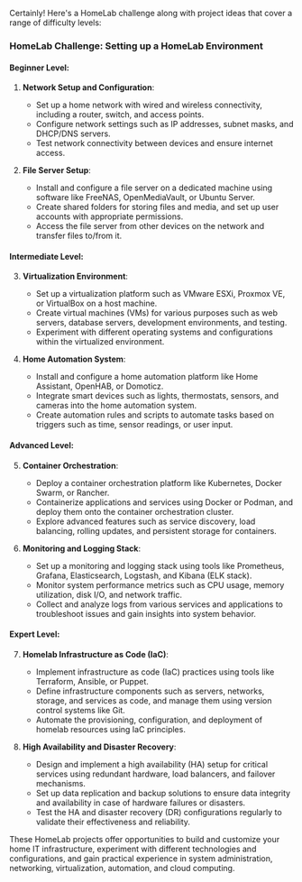 Certainly! Here's a HomeLab challenge along with project ideas that cover a range of difficulty levels:

### HomeLab Challenge: Setting up a HomeLab Environment

#### Beginner Level:
1. **Network Setup and Configuration**:
   - Set up a home network with wired and wireless connectivity, including a router, switch, and access points.
   - Configure network settings such as IP addresses, subnet masks, and DHCP/DNS servers.
   - Test network connectivity between devices and ensure internet access.

2. **File Server Setup**:
   - Install and configure a file server on a dedicated machine using software like FreeNAS, OpenMediaVault, or Ubuntu Server.
   - Create shared folders for storing files and media, and set up user accounts with appropriate permissions.
   - Access the file server from other devices on the network and transfer files to/from it.

#### Intermediate Level:
3. **Virtualization Environment**:
   - Set up a virtualization platform such as VMware ESXi, Proxmox VE, or VirtualBox on a host machine.
   - Create virtual machines (VMs) for various purposes such as web servers, database servers, development environments, and testing.
   - Experiment with different operating systems and configurations within the virtualized environment.

4. **Home Automation System**:
   - Install and configure a home automation platform like Home Assistant, OpenHAB, or Domoticz.
   - Integrate smart devices such as lights, thermostats, sensors, and cameras into the home automation system.
   - Create automation rules and scripts to automate tasks based on triggers such as time, sensor readings, or user input.

#### Advanced Level:
5. **Container Orchestration**:
   - Deploy a container orchestration platform like Kubernetes, Docker Swarm, or Rancher.
   - Containerize applications and services using Docker or Podman, and deploy them onto the container orchestration cluster.
   - Explore advanced features such as service discovery, load balancing, rolling updates, and persistent storage for containers.

6. **Monitoring and Logging Stack**:
   - Set up a monitoring and logging stack using tools like Prometheus, Grafana, Elasticsearch, Logstash, and Kibana (ELK stack).
   - Monitor system performance metrics such as CPU usage, memory utilization, disk I/O, and network traffic.
   - Collect and analyze logs from various services and applications to troubleshoot issues and gain insights into system behavior.

#### Expert Level:
7. **Homelab Infrastructure as Code (IaC)**:
   - Implement infrastructure as code (IaC) practices using tools like Terraform, Ansible, or Puppet.
   - Define infrastructure components such as servers, networks, storage, and services as code, and manage them using version control systems like Git.
   - Automate the provisioning, configuration, and deployment of homelab resources using IaC principles.

8. **High Availability and Disaster Recovery**:
   - Design and implement a high availability (HA) setup for critical services using redundant hardware, load balancers, and failover mechanisms.
   - Set up data replication and backup solutions to ensure data integrity and availability in case of hardware failures or disasters.
   - Test the HA and disaster recovery (DR) configurations regularly to validate their effectiveness and reliability.

These HomeLab projects offer opportunities to build and customize your home IT infrastructure, experiment with different technologies and configurations, and gain practical experience in system administration, networking, virtualization, automation, and cloud computing.
